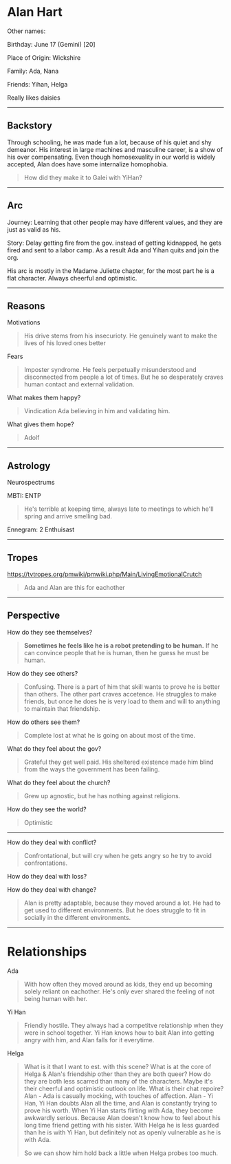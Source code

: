 # Alan Hart

Other names:

Birthday: June 17 (Gemini) [20]

Place of Origin: Wickshire

Family: Ada, Nana

Friends: Yihan, Helga

Really likes daisies

------

## Backstory

Through schooling, he was made fun a lot, because of his quiet and shy demeanor. His interest in large machines and masculine career, is a show of his over compensating. Even though homosexuality in our world is widely accepted, Alan does have some internalize homophobia. 

>  How did they make it to Galei with YiHan?

---

## Arc

Journey: Learning that other people may have different values, and they are just as valid as his.

Story: Delay getting fire from the gov. instead of getting kidnapped, he gets fired and sent to a labor camp. As a result Ada and Yihan quits and join the org.

His arc is mostly in the Madame Juliette chapter, for the most part he is a flat character. Always cheerful and optimistic. 

------

## Reasons

Motivations

> His drive stems from his insecurioty.
> He genuinely want to make the lives of his loved ones better

Fears

> Imposter syndrome. He feels perpetually misunderstood and disconnected from people a lot of times. But he so desperately craves human contact and external validation.

What makes them happy?

> Vindication
> Ada believing in him and validating him.

What gives them hope?

> Adolf

------

## Astrology

Neurospectrums

> 

MBTI: ENTP 

> He's terrible at keeping time, always late to meetings to which he'll spring and arrive smelling bad.

Ennegram: 2 Enthuisast

------

## Tropes

https://tvtropes.org/pmwiki/pmwiki.php/Main/LivingEmotionalCrutch

> Ada and Alan are this for eachother

------

## Perspective

How do they see themselves?

> **Sometimes he feels like he is a robot pretending to be human.** If he can convince people that he is human, then he guess he must be human.

How do they see others?

> Confusing. There is a part of him that skill wants to prove he is better than others.
> The other part craves accetence. He struggles to make friends, but once he does he is very load to them and will to anything to maintain that friendship.

How do others see them?

> Complete lost at what he is going on about most of the time.

What do they feel about the gov?

> Grateful they get well paid. His sheltered existence made him blind from the ways the government has been failing.

What do they feel about the church?

> Grew up agnostic, but he has nothing against religions.

How do they see the world?

> Optimistic

------

How do they deal with conflict?

> Confrontational, but will cry when he gets angry so he try to avoid confrontations. 

How do they deal with loss?

> 

How do they deal with change?

>Alan is pretty adaptable, because they moved around a lot. He had to get used to different environments. But he does struggle to fit in socially in the different environments. 

---

# Relationships

Ada

>With how often they moved around as kids, they end up becoming solely reliant on eachother. He's only ever shared the feeling of not being human with her.

Yi Han

> Friendly hostile. They always had a competitve relationship when they were in school together. Yi Han knows how to bait Alan into getting angry with him, and Alan falls for it everytime.

Helga

> What is it that I want to est. with this scene? What is at the core of Helga & Alan's friendship other than they are both queer? How do they are both less scarred than many of the characters. Maybe it's their cheerful and optimistic outlook on life. What is their chat repoire? Alan - Ada is casually mocking, with touches of affection. Alan - Yi Han, Yi Han doubts Alan all the time, and Alan is constantly trying to prove his worth. When Yi Han starts flirting with Ada, they become awkwardly serious. Because Alan doesn't know how to feel about his long time friend getting with his sister. With Helga he is less guarded than he is with Yi Han, but definitely not as openly vulnerable as he is with Ada. 
>
> So we can show him hold back a little when Helga probes too much.

